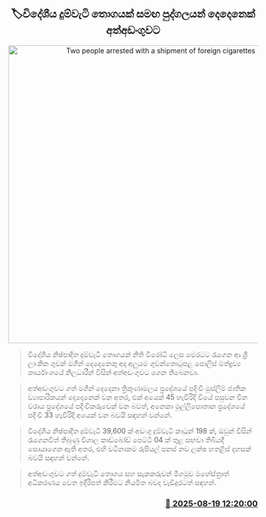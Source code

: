 <p align='center'><b><h2 align='center' title='Two people arrested with a shipment of foreign cigarettes'>🏷විදේශීය දුම්වැටි තොගයක් සමඟ පුද්ගලයන් දෙදෙනෙක් අත්අඩංගුවට</h2></b></p>
<p align='center'><img src='https://helakuru.sgp1.cdn.digitaloceanspaces.com/esana/images/lib/cigerters-hk.jpg' width='600' alt='Two people arrested with a shipment of foreign cigarettes'></p>

> විදේශීය නිෂ්පාදිත දුම්වැටි තොගයක් නීති විරෝධී ලෙස මෙරටට රැගෙන ආ ශ්‍රී ලාංකික ගුවන් මගීන් දෙදෙනෙකු අද අලුයම ගුවන්තොටුපළ පොලිස් මත්ද්‍රව්‍ය කාර්යාංශයේ නිලධාරීන් විසින් අත්අඩංගුවට ගෙන තිබෙනවා.

> අත්අඩංගුවට ගත් මගීන් දෙදෙනා ත්‍රිකුණාමලය ප්‍රදේශයේ පදිංචි මුස්ලිම් ජාතික ව්‍යාපාරිකයන් දෙදෙනෙක් වන අතර, එක් අයෙක් 45 හැවිරිදි වියේ පසුවන චීන වරාය ප්‍රදේශයේ පදිංචිකරුවෙක් වන බවත්, අනෙකා මුල්ලිපොතාන ප්‍රදේශයේ පදිංචි 33 හැවිරිදි අයෙක් වන බවයි සඳහන් වන්නේ.

> විදේශීය නිෂ්පාදිත දුම්වැටි 39,600 ක් අඩංගු දුම්වැටි කාටූන් 198 ක්, ඔවුන් විසින් රැගෙනවිත් තිබුණු විශාල කාඩ්බෝඩ් පෙට්ටි 04 ක් තුළ සඟවා තිබියදී සොයාගෙන ඇති අතර, එහි වටිනාකම රුපියල් පනස් නව ලක්ෂ හතළිස් දහසක් බවයි සඳහන් වන්නේ.

> අත්අඩංගුවට ගත් දුම්වැටි තොගය සහ සැකකරුවන් මීගමුව මහේස්ත්‍රාත් අධිකරණය වෙත ඉදිරිපත් කිරීමට නියමිත බවද වැඩිදුරටත් සඳහන්.



<h3 align='right'><a href='https://www.helakuru.lk/esana/p/112818/'>📅 2025-08-19 12:20:00</a></h3>
